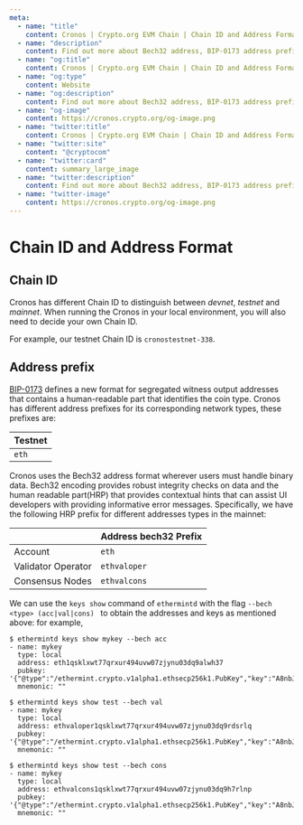 ```yaml
---
meta:
  - name: "title"
    content: Cronos | Crypto.org EVM Chain | Chain ID and Address Format
  - name: "description"
    content: Find out more about Bech32 address, BIP-0173 address prefix and Chain ID format in this documentation.
  - name: "og:title"
    content: Cronos | Crypto.org EVM Chain | Chain ID and Address Format
  - name: "og:type"
    content: Website
  - name: "og:description"
    content: Find out more about Bech32 address, BIP-0173 address prefix and Chain ID format in this documentation.
  - name: "og-image"
    content: https://cronos.crypto.org/og-image.png
  - name: "twitter:title"
    content: Cronos | Crypto.org EVM Chain | Chain ID and Address Format
  - name: "twitter:site"
    content: "@cryptocom"
  - name: "twitter:card"
    content: summary_large_image
  - name: "twitter:description"
    content: Find out more about Bech32 address, BIP-0173 address prefix and Chain ID format in this documentation.
  - name: "twitter-image"
    content: https://cronos.crypto.org/og-image.png
---
```


# Chain ID and Address Format

## Chain ID

Cronos has different Chain ID to distinguish between _devnet_, _testnet_ and _mainnet_. When running the Cronos in your local environment, you will also need to decide your own Chain ID.

For example, our testnet Chain ID is `cronostestnet-338`.

## Address prefix

[BIP-0173](https://github.com/satoshilabs/slips/blob/master/slip-0173.md) defines a new format for segregated witness output addresses that contains a human-readable part that identifies the coin type. Cronos has different address prefixes for its corresponding network types, these prefixes are:

| Testnet |
| ------- |
| `eth`   |

Cronos uses the Bech32 address format wherever users must handle binary data. Bech32 encoding provides robust integrity checks on data and the human readable part(HRP) that provides contextual hints that can assist UI developers with providing informative error messages. Specifically, we have the following HRP prefix for different addresses types in the mainnet:

|                    | Address bech32 Prefix |
| ------------------ | --------------------- |
| Account            | `eth`                 |
| Validator Operator | `ethvaloper`          |
| Consensus Nodes    | `ethvalcons`          |

We can use the `keys show` command of `ethermintd` with the flag `--bech <type> (acc|val|cons) ` to obtain the addresses and keys as mentioned above: for example,

```
$ ethermintd keys show mykey --bech acc
- name: mykey
  type: local
  address: eth1qsklxwt77qrxur494uvw07zjynu03dq9alwh37
  pubkey: '{"@type":"/ethermint.crypto.v1alpha1.ethsecp256k1.PubKey","key":"A8nbJ3eW9oAb2RNZoS8L71jFMfjk6zVa1UISYgKK9HPm"}'
  mnemonic: ""

$ ethermintd keys show test --bech val
- name: mykey
  type: local
  address: ethvaloper1qsklxwt77qrxur494uvw07zjynu03dq9rdsrlq
  pubkey: '{"@type":"/ethermint.crypto.v1alpha1.ethsecp256k1.PubKey","key":"A8nbJ3eW9oAb2RNZoS8L71jFMfjk6zVa1UISYgKK9HPm"}'
  mnemonic: ""

$ ethermintd keys show test --bech cons
- name: mykey
  type: local
  address: ethvalcons1qsklxwt77qrxur494uvw07zjynu03dq9h7rlnp
  pubkey: '{"@type":"/ethermint.crypto.v1alpha1.ethsecp256k1.PubKey","key":"A8nbJ3eW9oAb2RNZoS8L71jFMfjk6zVa1UISYgKK9HPm"}'
  mnemonic: ""
```
